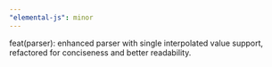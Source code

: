 ```yaml
---
"elemental-js": minor
---
```


feat(parser): enhanced parser with single interpolated value support, refactored for conciseness and better readability.
